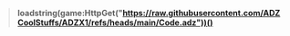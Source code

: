 >**loadstring(game:HttpGet("https://raw.githubusercontent.com/ADZCoolStuffs/ADZX1/refs/heads/main/Code.adz"))()**
